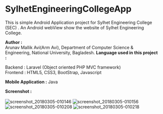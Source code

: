 # SylhetEngineeringCollegeApp </br>
This is simple Android Application project for Sylhet Engineering College (SEC) . An Android webView show the website of Sylhet Engineering College.

<b>Author :</b><br> 
Arunav Mallik Avi(Arm Avi), 
Department of Computer Science & Engineering, National University, Bagladesh.
<b>Language used in this project :</b></b> 

Backend : Laravel (Object oriented PHP MVC framework)</br>
Frontend : HTML5, CSS3, BootStrap, Javascript</br> 

<b>Mobile Application :</b> 
Java </br>

<b>Screenshot : </b> </br></br>
![screenshot_20180305-010146](https://user-images.githubusercontent.com/21225215/36949454-da54df84-2012-11e8-80c4-9f3c5159d0b0.png) ![screenshot_20180305-010156](https://user-images.githubusercontent.com/21225215/36949455-da98e26a-2012-11e8-98fc-227cfdd7c358.png) ![screenshot_20180305-010208](https://user-images.githubusercontent.com/21225215/36949456-dad96c68-2012-11e8-96ca-0054bae9e306.png) ![screenshot_20180305-010218](https://user-images.githubusercontent.com/21225215/36949457-db1bef84-2012-11e8-8a1c-ebafc9ab404c.png)





